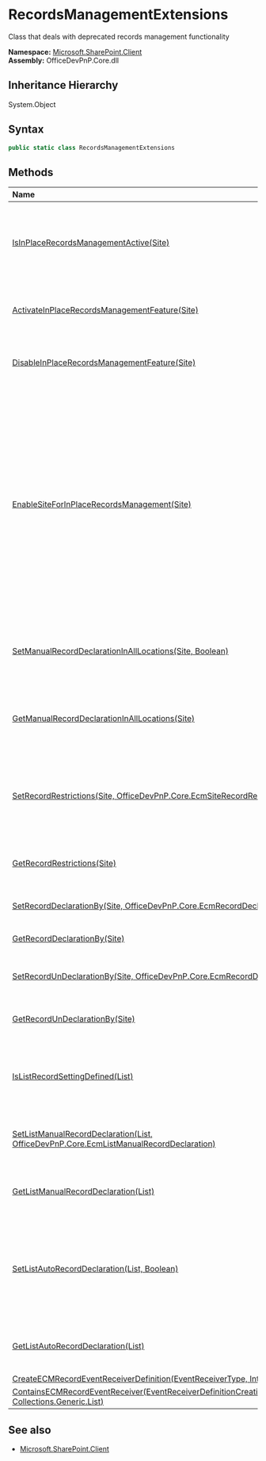 # RecordsManagementExtensions
Class that deals with deprecated records management functionality  

**Namespace:** [Microsoft.SharePoint.Client](Microsoft.SharePoint.Client.md)  
**Assembly:** OfficeDevPnP.Core.dll  
## Inheritance Hierarchy
System.Object  
## Syntax
```C#
public static class RecordsManagementExtensions
```
## Methods
|**Name**|**Description**|
|:-----|:-----|
| [IsInPlaceRecordsManagementActive(Site)](Microsoft.SharePoint.Client.RecordsManagementExtensions.IsInPlaceRecordsManagementActiveSite.md) | Checks if in place records management functionality is enabled for this site collection
| [ActivateInPlaceRecordsManagementFeature(Site)](Microsoft.SharePoint.Client.RecordsManagementExtensions.ActivateInPlaceRecordsManagementFeatureSite.md) | Activate the in place records management feature
| [DisableInPlaceRecordsManagementFeature(Site)](Microsoft.SharePoint.Client.RecordsManagementExtensions.DisableInPlaceRecordsManagementFeatureSite.md) | Deactivate the in place records management feature
| [EnableSiteForInPlaceRecordsManagement(Site)](Microsoft.SharePoint.Client.RecordsManagementExtensions.EnableSiteForInPlaceRecordsManagementSite.md) | Enable in place records management. The in place records management feature will be enabled and the in place record management will be enabled in all locations with record declaration allowed by all contributors and undeclaration by site admins
| [SetManualRecordDeclarationInAllLocations(Site, Boolean)](Microsoft.SharePoint.Client.RecordsManagementExtensions.SetManualRecordDeclarationInAllLocationsSiteBoolean.md) | Defines if in place records management is allowed in all places
| [GetManualRecordDeclarationInAllLocations(Site)](Microsoft.SharePoint.Client.RecordsManagementExtensions.GetManualRecordDeclarationInAllLocationsSite.md) | Get the value of the records management is allowed in all places setting
| [SetRecordRestrictions(Site, OfficeDevPnP.Core.EcmSiteRecordRestrictions)](Microsoft.SharePoint.Client.RecordsManagementExtensions.SetRecordRestrictionsSiteOfficeDevPnP.Core.EcmSiteRecordRestrictions.md) | Defines the restrictions that are placed on a document once it's declared as a record
| [GetRecordRestrictions(Site)](Microsoft.SharePoint.Client.RecordsManagementExtensions.GetRecordRestrictionsSite.md) | Gets the current restrictions on declared records
| [SetRecordDeclarationBy(Site, OfficeDevPnP.Core.EcmRecordDeclarationBy)](Microsoft.SharePoint.Client.RecordsManagementExtensions.SetRecordDeclarationBySiteOfficeDevPnP.Core.EcmRecordDeclarationBy.md) | Defines who can declare records
| [GetRecordDeclarationBy(Site)](Microsoft.SharePoint.Client.RecordsManagementExtensions.GetRecordDeclarationBySite.md) | Gets who can declare records
| [SetRecordUnDeclarationBy(Site, OfficeDevPnP.Core.EcmRecordDeclarationBy)](Microsoft.SharePoint.Client.RecordsManagementExtensions.SetRecordUnDeclarationBySiteOfficeDevPnP.Core.EcmRecordDeclarationBy.md) | Defines who can undeclare records
| [GetRecordUnDeclarationBy(Site)](Microsoft.SharePoint.Client.RecordsManagementExtensions.GetRecordUnDeclarationBySite.md) | Gets who can undeclare records
| [IsListRecordSettingDefined(List)](Microsoft.SharePoint.Client.RecordsManagementExtensions.IsListRecordSettingDefinedList.md) | Checks if this list has active in place records management settings defined
| [SetListManualRecordDeclaration(List, OfficeDevPnP.Core.EcmListManualRecordDeclaration)](Microsoft.SharePoint.Client.RecordsManagementExtensions.SetListManualRecordDeclarationListOfficeDevPnP.Core.EcmListManualRecordDeclaration.md) | Defines the manual in place record declaration for this list
| [GetListManualRecordDeclaration(List)](Microsoft.SharePoint.Client.RecordsManagementExtensions.GetListManualRecordDeclarationList.md) | Gets the manual in place record declaration for this list
| [SetListAutoRecordDeclaration(List, Boolean)](Microsoft.SharePoint.Client.RecordsManagementExtensions.SetListAutoRecordDeclarationListBoolean.md) | Defines if auto record declaration is active for this list: all added items will be automatically declared as a record if active
| [GetListAutoRecordDeclaration(List)](Microsoft.SharePoint.Client.RecordsManagementExtensions.GetListAutoRecordDeclarationList.md) | Returns if auto record declaration is active for this list
| [CreateECMRecordEventReceiverDefinition(EventReceiverType, Int32, Int32)](Microsoft.SharePoint.Client.RecordsManagementExtensions.CreateECMRecordEventReceiverDefinitionEventReceiverTypeInt32Int32.md) | 
| [ContainsECMRecordEventReceiver(EventReceiverDefinitionCreationInformation, Collections.Generic.List<EventReceiverDefinition>)](Microsoft.SharePoint.Client.RecordsManagementExtensions.ContainsECMRecordEventReceiverEventReceiverDefinitionCreationInformationCollections.Generic.List<EventReceiverDefinition>.md) | 
## See also
- [Microsoft.SharePoint.Client](Microsoft.SharePoint.Client.md)
